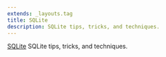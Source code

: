 ```yaml
---
extends: _layouts.tag
title: SQLite
description: SQLite tips, tricks, and techniques.
---
```


[SQLite](https://www.sqlite.org/) SQLite tips, tricks, and techniques.
